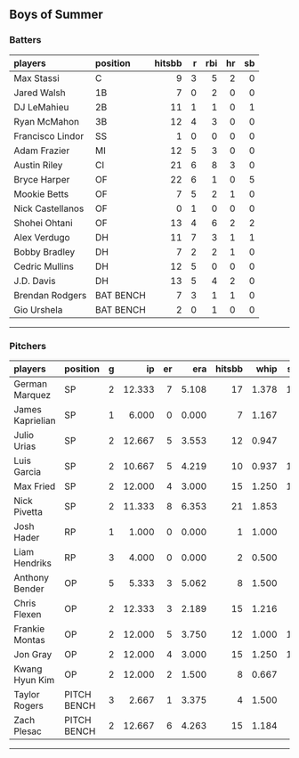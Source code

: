## Boys of Summer

### Batters

 
|players          |position  | hitsbb|  r| rbi| hr| sb| 
|:----------------|:---------|------:|--:|---:|--:|--:| 
|Max Stassi       |C         |      9|  3|   5|  2|  0| 
|Jared Walsh      |1B        |      7|  0|   2|  0|  0| 
|DJ LeMahieu      |2B        |     11|  1|   1|  0|  1| 
|Ryan McMahon     |3B        |     12|  4|   3|  0|  0| 
|Francisco Lindor |SS        |      1|  0|   0|  0|  0| 
|Adam Frazier     |MI        |     12|  5|   3|  0|  0| 
|Austin Riley     |CI        |     21|  6|   8|  3|  0| 
|Bryce Harper     |OF        |     22|  6|   1|  0|  5| 
|Mookie Betts     |OF        |      7|  5|   2|  1|  0| 
|Nick Castellanos |OF        |      0|  1|   0|  0|  0| 
|Shohei Ohtani    |OF        |     13|  4|   6|  2|  2| 
|Alex Verdugo     |DH        |     11|  7|   3|  1|  1| 
|Bobby Bradley    |DH        |      7|  2|   2|  1|  0| 
|Cedric Mullins   |DH        |     12|  5|   0|  0|  0| 
|J.D. Davis       |DH        |     13|  5|   4|  2|  0| 
|Brendan Rodgers  |BAT BENCH |      7|  3|   1|  1|  0| 
|Gio Urshela      |BAT BENCH |      2|  0|   1|  0|  0| 

* * *

### Pitchers

 
|players          |position    |  g|     ip| er|   era| hitsbb|  whip| so|  w| sv| 
|:----------------|:-----------|--:|------:|--:|-----:|------:|-----:|--:|--:|--:| 
|German Marquez   |SP          |  2| 12.333|  7| 5.108|     17| 1.378| 13|  0|  0| 
|James Kaprielian |SP          |  1|  6.000|  0| 0.000|      7| 1.167|  7|  1|  0| 
|Julio Urias      |SP          |  2| 12.667|  5| 3.553|     12| 0.947|  8|  1|  0| 
|Luis Garcia      |SP          |  2| 10.667|  5| 4.219|     10| 0.937| 17|  1|  0| 
|Max Fried        |SP          |  2| 12.000|  4| 3.000|     15| 1.250| 13|  1|  0| 
|Nick Pivetta     |SP          |  2| 11.333|  8| 6.353|     21| 1.853|  7|  1|  0| 
|Josh Hader       |RP          |  1|  1.000|  0| 0.000|      1| 1.000|  1|  0|  0| 
|Liam Hendriks    |RP          |  3|  4.000|  0| 0.000|      2| 0.500|  7|  0|  1| 
|Anthony Bender   |OP          |  5|  5.333|  3| 5.062|      8| 1.500|  5|  1|  0| 
|Chris Flexen     |OP          |  2| 12.333|  3| 2.189|     15| 1.216|  3|  1|  0| 
|Frankie Montas   |OP          |  2| 12.000|  5| 3.750|     12| 1.000| 17|  0|  0| 
|Jon Gray         |OP          |  2| 12.000|  4| 3.000|     15| 1.250| 11|  0|  0| 
|Kwang Hyun Kim   |OP          |  2| 12.000|  2| 1.500|      8| 0.667|  8|  2|  0| 
|Taylor Rogers    |PITCH BENCH |  3|  2.667|  1| 3.375|      4| 1.500|  5|  0|  1| 
|Zach Plesac      |PITCH BENCH |  2| 12.667|  6| 4.263|     15| 1.184|  6|  1|  0| 


* * *


